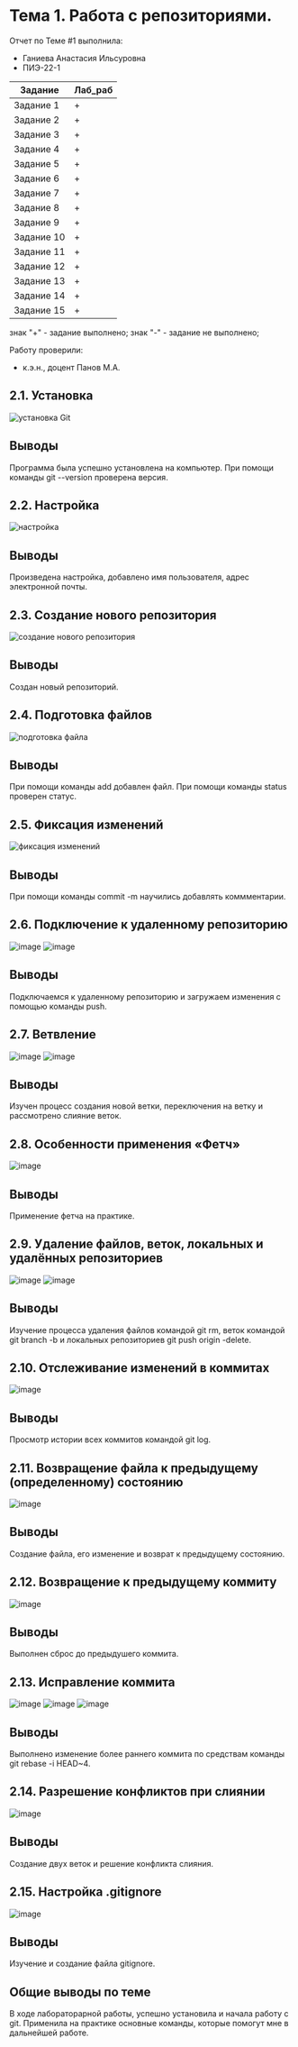 # Тема 1. Работа с репозиториями.
Отчет по Теме #1 выполнила:
- Ганиева Анастасия Ильсуровна
- ПИЭ-22-1

| Задание | Лаб_раб |
| ------ | ------ |
| Задание 1 | + |
| Задание 2 | + |
| Задание 3 | + |
| Задание 4 | + |
| Задание 5 | + |
| Задание 6 | + |
| Задание 7 | + |
| Задание 8 | + |
| Задание 9 | + |
| Задание 10 | + |
| Задание 11 | + |
| Задание 12 | + |
| Задание 13 | + |
| Задание 14 | + |
| Задание 15 | + |

знак "+" - задание выполнено; знак "-" - задание не выполнено;

Работу проверили:
- к.э.н., доцент Панов М.А.

## 2.1. Установка
![установка Git](https://github.com/GanievaAnastasiia/Software_Engineering/blob/Tema_1/Images/img_1.png)

## Выводы
Программа была успешно установлена на компьютер. При помощи команды git --version проверена версия.

## 2.2. Настройка
![настройка](https://github.com/GanievaAnastasiia/Software_Engineering/blob/Tema_1/Images/img_2.png)

## Выводы
Произведена настройка, добавлено имя пользователя, адрес электронной почты.

## 2.3. Создание нового репозитория
![создание нового репозитория](https://github.com/GanievaAnastasiia/Software_Engineering/blob/Tema_1/Images/img_3.png)

## Выводы
Создан новый репозиторий.

## 2.4. Подготовка файлов
![подготовка файла](https://github.com/GanievaAnastasiia/Software_Engineering/blob/Tema_1/Images/img_4.png)

## Выводы
При помощи команды add добавлен файл. При помощи команды status проверен статус.

## 2.5. Фиксация изменений
![фиксация изменений](https://github.com/GanievaAnastasiia/Software_Engineering/blob/Tema_1/Images/img_5.png)

## Выводы
При помощи команды commit -m научились добавлять коммментарии.

## 2.6. Подключение к удаленному репозиторию
![image](https://github.com/GanievaAnastasiia/Software_Engineering/blob/Tema_1/Images/img_6.png)
![image](https://github.com/GanievaAnastasiia/Software_Engineering/blob/Tema_1/Images/img_7.png)

## Выводы
Подключаемся к удаленному репозиторию и загружаем изменения с помощью команды push.

## 2.7. Ветвление
![image](https://github.com/GanievaAnastasiia/Software_Engineering/blob/Tema_1/Images/img_8.png)
![image](https://github.com/GanievaAnastasiia/Software_Engineering/blob/Tema_1/Images/img_9.png)

## Выводы
Изучен процесс создания новой ветки, переключения на ветку и рассмотрено слияние веток.

## 2.8. Особенности применения «Фетч»
![image](https://github.com/GanievaAnastasiia/Software_Engineering/blob/Tema_1/Images/img_10.png)

## Выводы
Применение фетча на практике.

## 2.9. Удаление файлов, веток, локальных и удалённых репозиториев
![image](https://github.com/GanievaAnastasiia/Software_Engineering/blob/Tema_1/Images/img_11.png)
![image](https://github.com/GanievaAnastasiia/Software_Engineering/blob/Tema_1/Images/img_12.png)

## Выводы
Изучение процесса удаления файлов командой git rm, веток командой git branch -b и локальных репозиториев git push origin -delete.

## 2.10. Отслеживание изменений в коммитах
![image](https://github.com/GanievaAnastasiia/Software_Engineering/blob/Tema_1/Images/img_13.png)

## Выводы
Просмотр истории всех коммитов командой git log. 

## 2.11. Возвращение файла к предыдущему (определенному) состоянию
![image](https://github.com/GanievaAnastasiia/Software_Engineering/blob/Tema_1/Images/img_14.png)

## Выводы
Создание файла, его изменение и возврат к предыдущему состоянию.  

## 2.12. Возвращение к предыдущему коммиту
![image](https://github.com/GanievaAnastasiia/Software_Engineering/blob/Tema_1/Images/img_15.png)

## Выводы
Выполнен сброс до предыдушего коммита. 

## 2.13. Исправление коммита
![image](https://github.com/GanievaAnastasiia/Software_Engineering/blob/Tema_1/Images/img_16.png)
![image](https://github.com/GanievaAnastasiia/Software_Engineering/blob/Tema_1/Images/img_17.png)
![image](https://github.com/GanievaAnastasiia/Software_Engineering/blob/Tema_1/Images/img_18.png)

## Выводы
Выполнено изменение более раннего коммита по средствам команды git rebase -i HEAD~4.

## 2.14. Разрешение конфликтов при слиянии
![image](https://github.com/GanievaAnastasiia/Software_Engineering/blob/Tema_1/Images/img_19.png)

## Выводы
Создание двух веток и решение конфликта слияния.

## 2.15. Настройка .gitignore
![image](https://github.com/GanievaAnastasiia/Software_Engineering/blob/Tema_1/Images/img_19.png)

## Выводы
Изучение и создание файла gitignore.

## Общие выводы по теме
В ходе лабораторарной работы, успешно установила и начала работу с git. Применила на практике основные команды, которые помогут мне в дальнейшей работе. 

